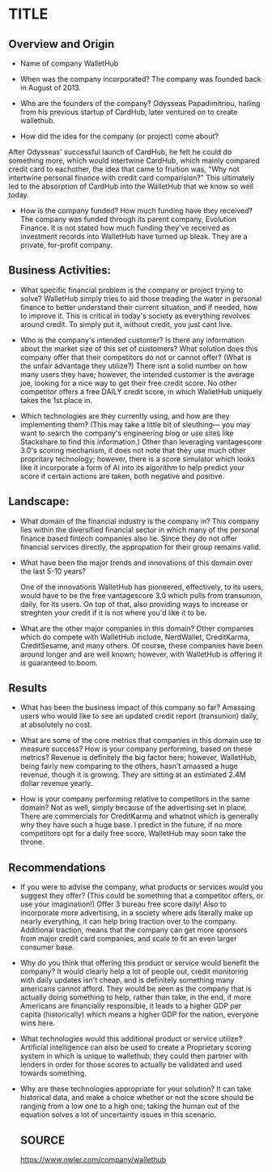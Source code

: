 # TITLE
## Overview and Origin
* Name of company
WalletHub
* When was the company incorporated?
The company was founded back in August of 2013.

* Who are the founders of the company?
Odysseas Papadimitriou, hailing from his previous startup of CardHub, later ventured on to create wallethub.

* How did the idea for the company (or project) come about?

After Odysseas' successful launch of CardHub, he felt he could do something more, which would intertwine CardHub, which mainly compared
credit card to eachother, the idea that came to fruition was, "Why not intertwine personal finance with credit card comparision?" 
This ultimately led to the absorption of CardHub into the WalletHub that we know so well today.

* How is the company funded? How much funding have they received?
    The company was funded through its parent company, Evolution Finance.
    It is not stated how much funding they've received as investment records into WalletHub have turned up bleak. They are a private, for-profit company.

## Business Activities:
* What specific financial problem is the company or project trying to solve?
    WalletHub simply tries to aid those treading the water in personal finance to better understand their current situation,
    and if needed, how to improve it. This is critical in today's society as everything revolves  around credit.
    To simply put it, without credit, you just cant live. 

* Who is the company's intended customer?  Is there any information about the market size of this set of customers?
What solution does this company offer that their competitors do not or cannot offer? (What is the unfair advantage they utilize?)
    There isnt a solid number on how many users they have; however, the intended customer is the average joe, looking for a nice way to get their free credit score.
    No other competitor offers a free DAILY credit score, in which WalletHub uniquely takes the 1st place in. 


* Which technologies are they currently using, and how are they implementing them? (This may take a little bit of sleuthing–– you may want to search the company's engineering blog or use sites like Stackshare to find this information.)
    Other than leveraging vantagescore 3.0's scoring mechanism, it does not note that they use much other propritary technology; however, there is a score simulator which looks like it incorporate a form of 
    AI into its algorithm to help predict your score if certain actions are taken, both negative and positive. 

## Landscape:
* What domain of the financial industry is the company in?
    This company lies within the diversified financial sector in which many of the personal finance based fintech companies also lie. Since they do not offer
    financial services directly, the appropation for their group remains valid.

* What have been the major trends and innovations of this domain over the last 5-10 years?

    One of the innovations WalletHub has pioneered, effectively, to its users, would have to be the free vantagescore 3.0 
    which pulls from transunion, daily, for its users. On top of that, also providing ways to increase or streghten your credit if it is not where you'd like it to be.

* What are the other major companies in this domain?
    Other companies which do compete with WalletHub include, NerdWallet, CreditKarma, CreditSesame, and many others. 
    Of course, these companies have been around longer and are well known; however, with WalletHub is offering it is guaranteed to boom.

## Results
* What has been the business impact of this company so far?
    Amassing users who would like to see an updated credit report (transunion) daily, at absolutely no cost.

* What are some of the core metrics that companies in this domain use to measure success? How is your company performing, based on these metrics?
    Revenue is definitely the big factor here; however, WalletHub, being fairly new comparing to the others, hasn't amassed a huge revenue, though it is growing.
    They are sitting at an estimated 2.4M dollar revenue yearly. 

* How is your company performing relative to competitors in the same domain?
    Not as well, simply because of the advertising set in place. There are commercials for CreditKarma and whatnot which is generally why they have such a huge base.
    I predict in the future, if no more competitors opt for a daily free score, WalletHub may soon take the throne.

## Recommendations
* If you were to advise the company, what products or services would you suggest they offer? (This could be something that a competitor offers, or use your imagination!)
    Offer 3 bureau free score daily! Also to incorporate more advertising, in a society where ads literally make up nearly everything, it can help bring traction over to the company.
    Additional traction, means that the company can get more sponsors from major credit card companies, and scale to fit an even larger consumer base. 


* Why do you think that offering this product or service would benefit the company?
    It would clearly help a lot of people out, credit monitoring with daily updates isn't cheap, and is definitely something many americans cannot afford.
    They would be seen as the company that is actually doing something to help, rather than take, in the end, if more Americans are financially responsible, it leads to a higher GDP per capita (historically)
    which means a higher GDP for the nation, everyone wins here. 

* What technologies would this additional product or service utilize?
    Artificial intelligence can also be used to create a Proprietary scoring system in which is unique to wallethub, they could then partner with lenders in order for those scores to actually be validated and used towards something.


* Why are these technologies appropriate for your solution?
    It can take historical data, and make a choice whether or not the score should be ranging from a low one to a high one; taking the human out of the equation solves a lot of uncertainty issues in this scenario. 


    ## SOURCE 

    https://www.owler.com/company/wallethub